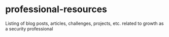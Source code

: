# professional-resources
Listing of blog posts, articles, challenges, projects, etc. related to growth as a security professional